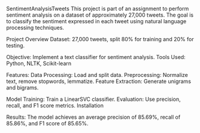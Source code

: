 SentimentAnalysisTweets
This project is part of an assignment to perform sentiment analysis on a dataset of approximately 27,000 tweets. The goal is to classify the sentiment expressed in each tweet using natural language processing techniques.

Project Overview
Dataset: 27,000 tweets, split 80% for training and 20% for testing.

Objective:
Implement a text classifier for sentiment analysis.
Tools Used: Python, NLTK, Scikit-learn

Features:
Data Processing: Load and split data.
Preprocessing: Normalize text, remove stopwords, lemmatize.
Feature Extraction: Generate unigrams and bigrams.

Model Training: 
Train a LinearSVC classifier.
Evaluation: Use precision, recall, and F1 score metrics.
Installation

Results:
The model achieves an average precision of 85.69%, recall of 85.86%, and F1 score of 85.65%.
